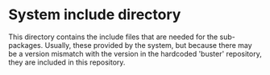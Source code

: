 # System include directory

This directory contains the include files that are needed for the sub-packages.
Usually, these provided by the system, but because there may be a version
mismatch with the version in the hardcoded 'buster' repository, they are
included in this repository.

